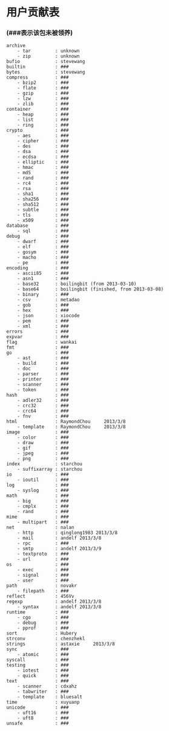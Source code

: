 # 用户贡献表
### (###表示该包未被领养)

    archive
        - tar         : unknown
        - zip         : unknown
    bufio             : stevewang
    builtin           : ###
    bytes             : stevewang
    compress          : ###
        - bzip2       : ###
        - flate       : ###
        - gzip        : ###
        - lzw         : ###
        - zlib        : ###
    container         : ###
        - heap        : ###
        - list        : ###
        - ring        : ###
    crypto            : ###
        - aes         : ###
        - cipher      : ###
        - des         : ###
        - dsa         : ###
        - ecdsa       : ###
        - elliptic    : ###
        - hmac        : ###
        - md5         : ###
        - rand        : ###
        - rc4         : ###
        - rsa         : ###
        - sha1        : ###
        - sha256      : ###
        - sha512      : ###
        - subtle      : ###
        - tls         : ###
        - x509        : ###
    database          : ###
        - sql         : ###
    debug             : ###
        - dwarf       : ###
        - elf         : ###
        - gosym       : ###
        - macho       : ###
        - pe          : ###
    encoding          : ###
        - ascii85     : ###
        - asn1        : ###
        - base32      : boilingbit (from 2013-03-10)
        - base64      : boilingbit (finished, from 2013-03-08)
        - binary      : ###
        - csv         : metadao
        - gob         : ###
        - hex         : ###
        - json        : xiocode
        - pem         : ###
        - xml         : ###
    errors            : ###
    expvar            : ###
    flag              : wankai
    fmt               : ###
    go                : ###
        - ast         : ###
        - build       : ###
        - doc         : ###
        - parser      : ###
        - printer     : ###
        - scanner     : ###
        - token       : ###
    hash              : ###
        - adler32     : ###
        - crc32       : ###
        - crc64       : ###
        - fnv         : ###
    html              : RaymondChou     2013/3/8
        - template    : RaymondChou     2013/3/8
    image             : ###
        - color       : ###
        - draw        : ###
        - gif         : ###
        - jpeg        : ###
        - png         : ###
    index             : starchou
        - suffixarray : starchou
    io                : ###
        - ioutil      : ###
    log               : ###
        - syslog      : ###
    math              : ###
        - big         : ###
        - cmplx       : ###
        - rand        : ###
    mime              : ###
        - multipart   : ###
    net               : nalan
        - http        : qinglong1983 2013/3/8
        - mail        : andelf 2013/3/8
        - rpc         : ###
        - smtp        : andelf 2013/3/9
        - textproto   : ###
        - url         : ###
    os                : ###
        - exec        : ###
        - signal      : ###
        - user        : ###
    path              : novakr
        - filepath    : ###
    reflect           : 456Vv
    regexp            : andelf 2013/3/8
        - syntax      : andelf 2013/3/8
    runtime           : ###
        - cgo         : ###
        - debug       : ###
        - pprof       : ###
    sort              : Hubery
    strconv           : chenzhekl
    strings           : astaxie     2013/3/8
    sync              : ###
        - atomic      : ###
    syscall           : ###
    testing           : ###
        - iotest      : ###
        - quick       : ###
    text              : ###
        - scanner     : cdxahz
        - tabwriter   : ###
        - template    : bluesalt
    time              : xuyuanp
    unicode           : ###
        - uft16       : ###
        - uft8        : ###
    unsafe            : ###
